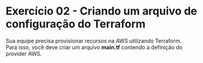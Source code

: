 # Exercício 02 - Criando um arquivo de configuração do Terraform

Sua equipe precisa provisionar recursos na AWS utilizando Terraform.  
Para isso, você deve criar um arquivo **main.tf** contendo a definição do provider AWS.  
